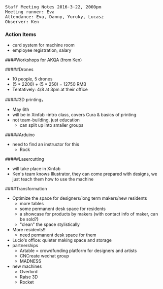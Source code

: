 <pre>
Staff Meeting Notes 2016-3-22, 2000pm
Meeting runner: Eva
Attendance: Eva, Danny, Yuruky, Lucasz
Observer: Ken
</pre>

### Action Items
- card system for machine room
- employee registration, salary

####Workshops for AKQA (from Ken)

#####Drones
- 10 people, 5 drones
- (5 * 2200) + (5 * 250) = 12750 RMB
- Tentatively: 4/8 at 3pm at their office

#####3D printing， 
- May 6th
- will be in Xinfab
-intro class, covers Cura & basics of printing
- not team-building, just education
  - can split up into smaller groups

#####Arduino
- need to find an instructor for this
  - Rock

#####Lasercutting
  - will take place in Xinfab
  - Ken's team knows Illustrator, they can come prepared with designs, we just teach them how to use the machine

####Transformation
- Optimize the space for designers/long term makers/new residents
  - more tables
  - some permanent desk space for residents
  - a showcase for products by makers (with contact info of maker, can be sold?)
  - "clean" the space stylistically
- More residents!!
  - need permanent desk space for them
- Lucio's office: quieter making space and storage
- partnerships
  - Artable = crowdfunding platform for designers and artists
  - CNCreate wechat group
  - MADNESS
- new machines
  - Overlord
  - Raise 3D
  - Rocket

